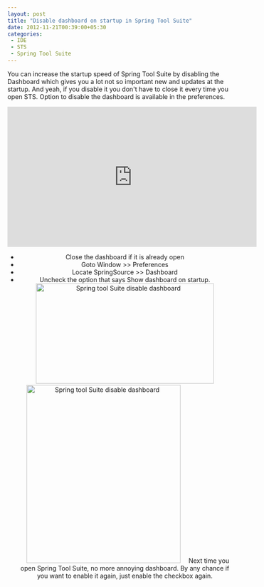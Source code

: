 ```yaml
---
layout: post
title: "Disable dashboard on startup in Spring Tool Suite"
date: 2012-11-21T00:39:00+05:30
categories:
 - IDE
 - STS
 - Spring Tool Suite
---
```

You can increase the startup speed of Spring Tool Suite by disabling the Dashboard which gives you a lot not so important new and updates at the startup. And yeah, if you disable it you don't have to close it every time you open STS.
Option to disable the dashboard is available in the preferences.
<div align="center"><iframe width="560" height="315" src="http://www.youtube.com/embed/X9EnotrXdWQ" frameborder="0" allowfullscreen></iframe>
 
* Close the dashboard if it is already open
* Goto Window &gt;&gt; Preferences
* Locate SpringSource &gt;&gt; Dashboard
* Uncheck the option that says Show dashboard on startup.
<a href="http://1.bp.blogspot.com/-kbtUeTKsj-I/UKvT8Z8OVvI/AAAAAAAADx8/xJKrNe8zJNg/s1600/Screenshot%2Bfrom%2B2012-11-20%2B18%253A52%253A58.png" imageanchor="1" style="margin-left: 1em; margin-right: 1em;"><img alt="Spring tool Suite disable dashboard" border="0" height="225" src="http://1.bp.blogspot.com/-kbtUeTKsj-I/UKvT8Z8OVvI/AAAAAAAADx8/xJKrNe8zJNg/s400/Screenshot%2Bfrom%2B2012-11-20%2B18%253A52%253A58.png" width="400" /></a>
<a href="http://1.bp.blogspot.com/-u8XRgoJ-vAw/UKvUHeSCjgI/AAAAAAAADyI/jIik6EIFkCY/s1600/Screenshot%2Bfrom%2B2012-11-20%2B19%253A03%253A30.png" imageanchor="1" style="margin-left: 1em; margin-right: 1em;"><img alt="Spring tool Suite disable dashboard" border="0" height="400" src="http://1.bp.blogspot.com/-u8XRgoJ-vAw/UKvUHeSCjgI/AAAAAAAADyI/jIik6EIFkCY/s400/Screenshot%2Bfrom%2B2012-11-20%2B19%253A03%253A30.png" width="346" /></a>
Next time you open Spring Tool Suite, no more annoying dashboard.
By any chance if you want to enable it again, just enable the checkbox again.
